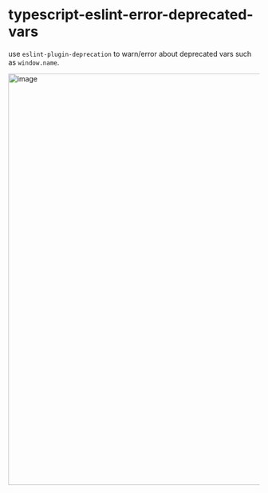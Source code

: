# typescript-eslint-error-deprecated-vars

use `eslint-plugin-deprecation` to warn/error about deprecated vars such as `window.name`.

<img width="824" alt="image" src="https://user-images.githubusercontent.com/996134/205405025-33d78e93-3270-4b83-a2c0-65df747ebeca.png">
